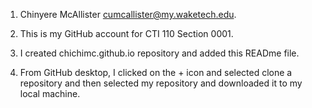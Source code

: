 1. Chinyere McAllister cumcallister@my.waketech.edu.  

2. This is my GitHub account for CTI 110 Section 0001.  

3. I created chichimc.github.io repository and added this READme file.  

4. From GitHub desktop, I clicked on the + icon and selected clone a repository and then selected my repository and downloaded it to my local machine.

